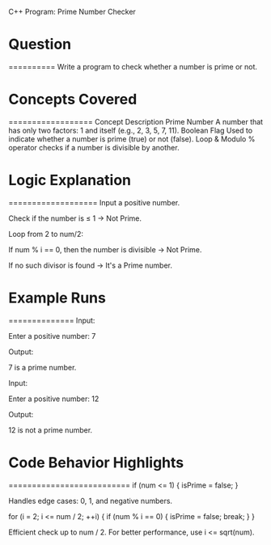 C++ Program: Prime Number Checker

# Question
==========
Write a program to check whether a number is prime or not.



# Concepts Covered
==================
Concept	Description
Prime Number	A number that has only two factors: 1 and itself (e.g., 2, 3, 5, 7, 11).
Boolean Flag	Used to indicate whether a number is prime (true) or not (false).
Loop & Modulo	% operator checks if a number is divisible by another.



# Logic Explanation
===================
Input a positive number.

Check if the number is ≤ 1 → Not Prime.

Loop from 2 to num/2:

If num % i == 0, then the number is divisible → Not Prime.

If no such divisor is found → It's a Prime number.



# Example Runs
==============
Input:

Enter a positive number: 7


Output:

7 is a prime number.


Input:

Enter a positive number: 12


Output:

12 is not a prime number.



# Code Behavior Highlights
==========================
if (num <= 1) {
    isPrime = false;
}

Handles edge cases: 0, 1, and negative numbers.

for (i = 2; i <= num / 2; ++i) {
    if (num % i == 0) {
        isPrime = false;
        break;
    }
}

Efficient check up to num / 2. For better performance, use i <= sqrt(num).
